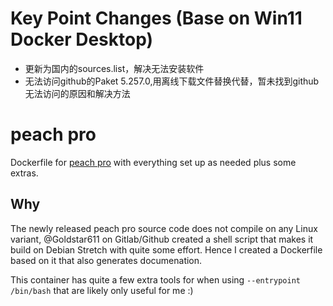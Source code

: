 # Key Point Changes (Base on Win11 Docker Desktop)
- 更新为国内的sources.list，解决无法安装软件
- 无法访问github的Paket 5.257.0,用离线下载文件替换代替，暂未找到github无法访问的原因和解决方法

# peach pro

Dockerfile for [peach pro](https://gitlab.com/gitlab-org/security-products/protocol-fuzzer-ce)
with everything set up as needed plus some extras.


## Why

The newly released peach pro source code does not compile on any Linux variant,
@Goldstar611 on Gitlab/Github created a shell script that makes it build on Debian Stretch
with quite some effort.
Hence I created a Dockerfile based on it that also generates documenation.

This container has quite a few extra tools for when using `--entrypoint /bin/bash`
that are likely only useful for me :)
